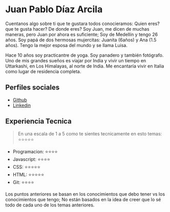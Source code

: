 # Juan Pablo Díaz Arcila

Cuentanos algo sobre ti que te gustara todos conocieramos: Quien eres? que te gusta hacer? De donde eres?
Soy Juan, me dicen de muchas maneras, pero Juan por ahora es suficiente; Soy de Medellín y tengo 26 años.
Soy papá de dos hermosas mujercitas: Juanita (6años) y Ana (1.5 años). Tengo la mejor esposa del mundo y
se llama Luisa. 

Hace 10 años soy practicantre de yoga. Soy panadero y también fotógrafo. Uno de mis grandes sueños es viajar
por India y vivir un tiempo en Uttarkashi, en Los Himalayas, al norte de India.
Me encantaría vivir en Italia como lugar de residencia completa. 

## Perfiles sociales

- [Github](https://github.com/Dhruva108/)
- [Linkedin](https://www.linkedin.com/in/juan-d%C3%ADaz-a91200243/)

## Experiencia Tecnica
> En una escala de 1 a 5 como te sientes tecnicamente en esto temas:  ⭐️⭐️⭐️⭐️⭐️

- Programacion: ⭐️⭐️⭐️⭐️
- Javascript: ⭐️⭐️⭐️⭐️
- CSS: ⭐️⭐️⭐️⭐️⭐️
- HTML: ⭐️⭐️⭐️⭐️⭐️
- Git: ⭐️⭐️⭐️⭐️

Los puntos anteriores se basan en los conocimientos que debo tener vs los conocimientos que tengo; No están
basados en la idea de creer que lo sé todo de cada uno de los temas anteriores.

